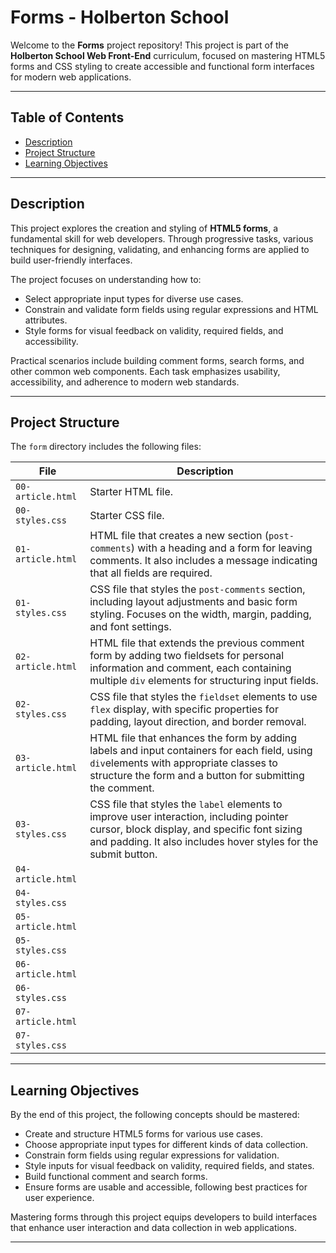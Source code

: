 # Forms - Holberton School  

Welcome to the **Forms** project repository! This project is part of the **Holberton School Web Front-End** curriculum, focused on mastering HTML5 forms and CSS styling to create accessible and functional form interfaces for modern web applications.  

---

## Table of Contents  

- [Description](#description)  
- [Project Structure](#project-structure)  
- [Learning Objectives](#learning-objectives)  

---

## Description  

This project explores the creation and styling of **HTML5 forms**, a fundamental skill for web developers. Through progressive tasks, various techniques for designing, validating, and enhancing forms are applied to build user-friendly interfaces.  

The project focuses on understanding how to:  

- Select appropriate input types for diverse use cases.  
- Constrain and validate form fields using regular expressions and HTML attributes.  
- Style forms for visual feedback on validity, required fields, and accessibility.  

Practical scenarios include building comment forms, search forms, and other common web components. Each task emphasizes usability, accessibility, and adherence to modern web standards.  

---

## Project Structure  

The `form` directory includes the following files:  

| File              | Description                                                  |
| ----------------- | ------------------------------------------------------------ |
| `00-article.html` | Starter HTML file.                                           |
| `00-styles.css`   | Starter CSS file.                                            |
| `01-article.html` | HTML file that creates a new section (`post-comments`) with a heading and a form for leaving comments. It also includes a message indicating that all fields are required. |
| `01-styles.css`   | CSS file that styles the `post-comments` section, including layout adjustments and basic form styling. Focuses on the width, margin, padding, and font settings. |
| `02-article.html` | HTML file that extends the previous comment form by adding two fieldsets for personal information and comment, each containing multiple `div` elements for structuring input fields. |
| `02-styles.css`   | CSS file that styles the `fieldset` elements to use `flex` display, with specific properties for padding, layout direction, and border removal. |
| `03-article.html` | HTML file that enhances the form by adding labels and input containers for each field, using `div`elements with appropriate classes to structure the form and a button for submitting the comment. |
| `03-styles.css`   | CSS file that styles the `label` elements to improve user interaction, including pointer cursor, block display, and specific font sizing and padding. It also includes hover styles for the submit button. |
| `04-article.html` |                                                              |
| `04-styles.css`   |                                                              |
| `05-article.html` |                                                              |
| `05-styles.css`   |                                                              |
| `06-article.html` |                                                              |
| `06-styles.css`   |                                                              |
| `07-article.html` |                                                              |
| `07-styles.css`   |                                                              |

---

## Learning Objectives  

By the end of this project, the following concepts should be mastered:  

- Create and structure HTML5 forms for various use cases.  
- Choose appropriate input types for different kinds of data collection.  
- Constrain form fields using regular expressions for validation.  
- Style inputs for visual feedback on validity, required fields, and states.  
- Build functional comment and search forms.  
- Ensure forms are usable and accessible, following best practices for user experience.  

Mastering forms through this project equips developers to build interfaces that enhance user interaction and data collection in web applications.  

---
